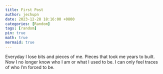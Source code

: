 ```yaml
---
title: First Post
author: jechupn
date: 2023-12-28 18:16:00 +0800
categories: [Random]
tags: [random]
pin: true
math: true
mermaid: true
---
```

Everyday I lose bits and pieces of me. Pieces that took me years to built. Now I no longer know who I am or what I used to be. I can only feel traces of who I’m forced to be.

